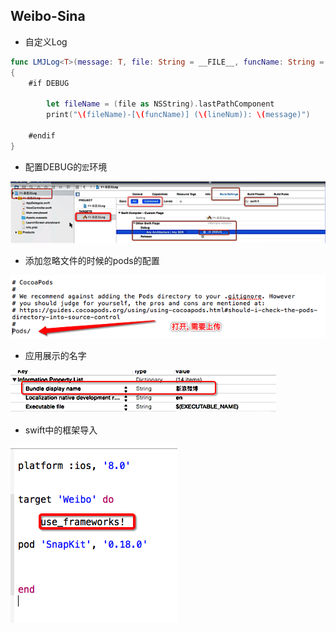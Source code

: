## Weibo-Sina

- 自定义Log

```swift
func LMJLog<T>(message: T, file: String = __FILE__, funcName: String = __FUNCTION__, lineNum: Int = __LINE__)
{
    #if DEBUG

        let fileName = (file as NSString).lastPathComponent
        print("\(fileName)-[\(funcName)] (\(lineNum)): \(message)")

    #endif
}
```

- 配置DEBUG的`宏`环境

![](../images/Snip20160807_3.png)


- 添加忽略文件的时候的pods的配置

![](../images/Snip20160807_5.png)


- 应用展示的名字

![](../images/Snip20160807_6.png)


- swift中的框架导入

![](../images/Snip20160809_2.png)














